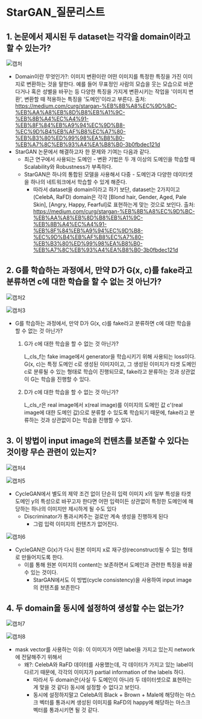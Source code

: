 # StarGAN_질문리스트

## 1. 논문에서 제시된 두 dataset는 각각을 domain이라고 할 수 있는가?

![캡처](https://user-images.githubusercontent.com/59161837/105567801-1550af00-5d78-11eb-92b9-b3ec5b856444.PNG)
 
- Domain이란 무엇인가?: 이미지 변환이란 어떤 이미지를 특정한 특징을 가진 이미지로 변환하는 것을 말한다. 예를 들어 무표정인 사람의 모습을 웃는 모습으로 바꾼다거나 혹은 성별을 바꾸는 등 다양한 특징을 가지게 변환시키는 작업을 '이미지 변환', 변환할 때 적용하는 특징을 '도메인'이라고 부른다. 출처: https://medium.com/curg/stargan-%EB%8B%A8%EC%9D%BC-%EB%AA%A8%EB%8D%B8%EB%A1%9C-%EB%8B%A4%EC%A4%91-%EB%8F%84%EB%A9%94%EC%9D%B8-%EC%9D%B4%EB%AF%B8%EC%A7%80-%EB%B3%80%ED%99%98%EA%B8%B0-%EB%A7%8C%EB%93%A4%EA%B8%B0-3b0fbdec121d
- StarGAN 논문에서 해결하고자 한 문제와 기여는 다음과 같다. 
  - 최근 연구에서 사용되는 도메인 - 변환 기법은 두 개 이상의 도메인을 학습할 때 Scalability와 Robustness가 부족하다.
  - StarGAN은 하나의 통합된 모델을 사용해서 다중 - 도메인과 다양한 데이터셋을 하나의 네트워크에서 학습할 수 있게 해준다.
    - 따라서 dataset을 domain이라고 하기 보단, dataset는 2가지이고(CelebA, RaFD) domain은 각각 [Blond hair, Gender, Aged, Pale Skin], [Angry, Happy, Fearful]로 표현하는게 맞는 것으로 보인다. 출처: https://medium.com/curg/stargan-%EB%8B%A8%EC%9D%BC-%EB%AA%A8%EB%8D%B8%EB%A1%9C-%EB%8B%A4%EC%A4%91-%EB%8F%84%EB%A9%94%EC%9D%B8-%EC%9D%B4%EB%AF%B8%EC%A7%80-%EB%B3%80%ED%99%98%EA%B8%B0-%EB%A7%8C%EB%93%A4%EA%B8%B0-3b0fbdec121d

## 2. G를 학습하는 과정에서, 만약 D가 G(x, c)를 fake라고 분류하면 c에 대한 학습을 할 수 없는 것 아닌가?
  
![캡처2](https://user-images.githubusercontent.com/59161837/105568057-f3582c00-5d79-11eb-8a57-99c232d70a7d.PNG)

![캡처3](https://user-images.githubusercontent.com/59161837/105568297-96f60c00-5d7b-11eb-8f81-91f11adace87.PNG)

- G를 학습하는 과정에서, 만약 D가 G(x, c)를 fake라고 분류하면 c에 대한 학습을 할 수 없는 것 아닌가?

  1. G가 c에 대한 학습을 할 수 없는 것 아닌가?

     L_cls_f는 fake image에서 generator을 학습시키기 위해 사용되는 loss이다. G(x, c)는 특정 도메인 c로 생성된 이미지이고, 그 생성된 이미지가 타겟 도메인 c로 분류될 수 있는 형태로 학습이 진행되므로, fake라고 분류하는 것과 상관없이 G는 학습을 진행할 수 있다.

  2. D가 c에 대한 학습을 할 수 없는 것 아닌가?

     L_cls_r은 real image에서 x(real image)를 이미지의 도메인 값 c'(real image에 대한 도메인 값)으로 분류할 수 있도록 학습되기 때문에, fake라고 분류하는 것과 상관없이 D는 학습을 진행할 수 있다.
 


## 3. 이 방법이 input image의 컨텐츠를 보존할 수 있다는 것이랑 무슨 관련이 있는지?

![캡처4](https://user-images.githubusercontent.com/59161837/105568426-83977080-5d7c-11eb-9136-3aa357104c53.PNG)

![캡처5](https://user-images.githubusercontent.com/59161837/105568449-a88be380-5d7c-11eb-99fb-e805cd08066d.PNG)

- CycleGAN에서 별도의 제약 조건 없이 단순히 입력 이미지 x의 일부 특성을 타겟 도메인 y의 특성으로 바꾸고자 한다면 어떤 입력이든 상관없이 특정한 도메인에 해당하는 하나의 이미지만 제시하게 될 수도 있다
  - Discriminator가 통과시켜주는 걸로만 계속 생성을 진행하게 된다
    - 그럼 입력 이미지의 컨텐츠가 없어진다.

![캡처6](https://user-images.githubusercontent.com/59161837/105568475-edb01580-5d7c-11eb-9613-ff29b6ba25d4.PNG)

- CycleGAN은 G(x)가 다시 원본 이미지 x로 재구성(reconstruct)될 수 있는 형태로 만들어지도록 한다.
  - 이를 통해 원본 이미지의 content는 보존하면서 도메인과 관련한 특징을 바꿀 수 있는 것이다.
    - StarGAN에서도 이 방법(cycle consistency)을 사용하여 input image의 컨텐츠를 보존한다 

## 4. 두 domain을 동시에 설정하여 생성할 수는 없는가?

![캡처7](https://user-images.githubusercontent.com/59161837/105568539-7dee5a80-5d7d-11eb-8ed0-b99b0f929508.PNG)

![캡처8](https://user-images.githubusercontent.com/59161837/105568553-ad04cc00-5d7d-11eb-9a69-b757603ee9dd.PNG)

- mask vector를 사용하는 이유: 이 이미지가 어떤 label을 가지고 있는지 network에 전달해주기 위해서 
  - 왜?: CelebA와 RaFD 데이터를 사용했는데, 각 데이터가 가지고 있는 label이 다르기 때문에, 각각의 이미지가 partial information of the labels 하다.
    - 따라서 두 domain은(사실 두 도메인이 아니라 두 데이터셋으로 표현하는 게 맞을 것 같다) 동시에 설정할 수 없다고 보인다. 
    - 동시에 설정하지말고 CelebA의 Black + Brown + Male에 해당하는 마스크 벡터를 통과시켜 생성된 이미지를 RaFD의 happy에 해당하는 마스크 벡터를 통과시키면 될 것 같다.
